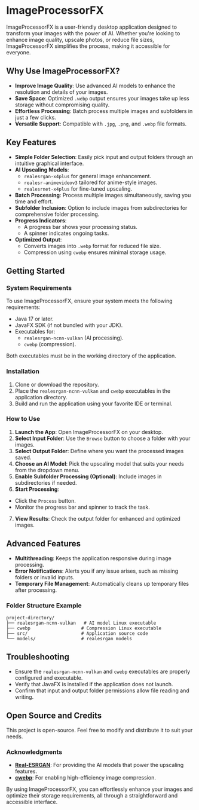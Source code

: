 # ImageProcessorFX

ImageProcessorFX is a user-friendly desktop application designed to transform your images with the power of AI. Whether you're looking to enhance image quality, upscale photos, or reduce file sizes, ImageProcessorFX simplifies the process, making it accessible for everyone.

## Why Use ImageProcessorFX?

- **Improve Image Quality**: Use advanced AI models to enhance the resolution and details of your images.
- **Save Space**: Optimized `.webp` output ensures your images take up less storage without compromising quality.
- **Effortless Processing**: Batch process multiple images and subfolders in just a few clicks.
- **Versatile Support**: Compatible with `.jpg`, `.png`, and `.webp` file formats.

## Key Features

- **Simple Folder Selection**: Easily pick input and output folders through an intuitive graphical interface.
- **AI Upscaling Models**:
  - `realesrgan-x4plus` for general image enhancement.
  - `realesr-animevideov3` tailored for anime-style images.
  - `realesrnet-x4plus` for fine-tuned upscaling.
- **Batch Processing**: Process multiple images simultaneously, saving you time and effort.
- **Subfolder Inclusion**: Option to include images from subdirectories for comprehensive folder processing.
- **Progress Indicators**:
  - A progress bar shows your processing status.
  - A spinner indicates ongoing tasks.
- **Optimized Output**:
  - Converts images into `.webp` format for reduced file size.
  - Compression using `cwebp` ensures minimal storage usage.

## Getting Started

### System Requirements

To use ImageProcessorFX, ensure your system meets the following requirements:

- Java 17 or later.
- JavaFX SDK (if not bundled with your JDK).
- Executables for:
  - `realesrgan-ncnn-vulkan` (AI processing).
  - `cwebp` (compression).

Both executables must be in the working directory of the application.

### Installation

1. Clone or download the repository.
2. Place the `realesrgan-ncnn-vulkan` and `cwebp` executables in the application directory.
3. Build and run the application using your favorite IDE or terminal.

### How to Use

1. **Launch the App**: Open ImageProcessorFX on your desktop.
2. **Select Input Folder**: Use the `Browse` button to choose a folder with your images.
3. **Select Output Folder**: Define where you want the processed images saved.
4. **Choose an AI Model**: Pick the upscaling model that suits your needs from the dropdown menu.
5. **Enable Subfolder Processing (Optional)**: Include images in subdirectories if needed.
6. **Start Processing**:
  - Click the `Process` button.
  - Monitor the progress bar and spinner to track the task.
7. **View Results**: Check the output folder for enhanced and optimized images.

## Advanced Features

- **Multithreading**: Keeps the application responsive during image processing.
- **Error Notifications**: Alerts you if any issue arises, such as missing folders or invalid inputs.
- **Temporary File Management**: Automatically cleans up temporary files after processing.

### Folder Structure Example

```
project-directory/
├── realesrgan-ncnn-vulkan   # AI model Linux executable
├── cwebp                   # Compression Linux executable
├── src/                    # Application source code
└── models/                 # realesrgan models
```

## Troubleshooting

- Ensure the `realesrgan-ncnn-vulkan` and `cwebp` executables are properly configured and executable.
- Verify that JavaFX is installed if the application does not launch.
- Confirm that input and output folder permissions allow file reading and writing.

## Open Source and Credits

This project is open-source. Feel free to modify and distribute it to suit your needs.

### Acknowledgments

- **[Real-ESRGAN](https://github.com/xinntao/Real-ESRGAN)**: For providing the AI models that power the upscaling features.
- **[cwebp](https://developers.google.com/speed/webp/docs/cwebp)**: For enabling high-efficiency image compression.

By using ImageProcessorFX, you can effortlessly enhance your images and optimize their storage requirements, all through a straightforward and accessible interface.
